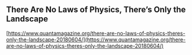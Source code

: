 ## There Are No Laws of Physics, There’s Only the Landscape
  
  [https://www.quantamagazine.org/there-are-no-laws-of-physics-theres-only-the-landscape-20180604/](https://www.quantamagazine.org/there-are-no-laws-of-physics-theres-only-the-landscape-20180604/)